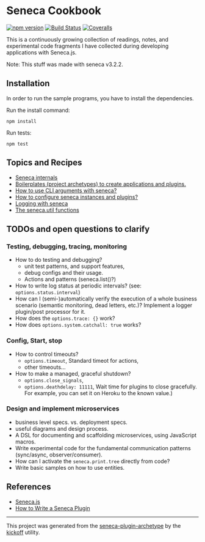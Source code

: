 Seneca Cookbook
===============

[![npm version][npm-badge]][npm-url]
[![Build Status][travis-badge]][travis-url]
[![Coveralls][BadgeCoveralls]][Coveralls]

This is a continuously growing collection of readings, notes, and experimental code fragments
I have collected during developing applications with Seneca.js.

Note: This stuff was made with seneca v3.2.2.

## Installation

In order to run the sample programs, you have to install the dependencies.

Run the install command:

    npm install

Run tests:

    npm test

## Topics and Recipes

- [Seneca internals](lib/seneca_internals/README.md)
- [Boilerplates (project archetypes) to create applications and plugins.](lib/archetypes/README.md)
- [How to use CLI arguments with seneca?](lib/cli-arguments/README.md)
- [How to configure seneca instances and plugins?](lib/seneca.options/README.md)
- [Logging with seneca](lib/logging/README.md)
- [The seneca.util functions](lib/seneca.util/README.md)


## TODOs and open questions to clarify

### Testing, debugging, tracing, monitoring
- How to do testing and debugging?
    - unit test patterns, and support features,
    - debug configs and their usage.
    - Actions and patterns (seneca.list()?)
- How to write log status at periodic intervals? (see: `options.status.interval`)
- How can I (semi-)automatically verify the execution of a whole business scenario (semantic monitoring, dead letters, etc.)?
  Implement a logger plugin/post processor for it.
- How does the `options.trace: {}` work?
- How does `options.system.catchall: true` works? 

### Config, Start, stop
- How to control timeouts?
    - `options.timeout`, Standard timeot for actions,
    - other timeouts...
- How to make a managed, graceful shutdown?
    - `options.close_signals`, 
    - `options.deathdelay: 11111`, Wait time for plugins to close gracefully.
   For example, you can set it on Heroku to the known value.)

### Design and implement microservices
- business level specs. vs. deployment specs.
- useful diagrams and design process.
- A DSL for documenting and scaffolding microservices, using JavaScript macros.
- Write experimental code for the fundamental communication patterns (sync/async, observer/consumer).
- How can I activate the `seneca.print.tree` directly from code?
- Write basic samples on how to use entities.

## References

- [Seneca.js](http://senecajs.org/)
- [How to Write a Seneca Plugin](http://senecajs.org/docs/tutorials/how-to-write-a-plugin.html)

---

This project was generated from the [seneca-plugin-archetype](https://github.com/tombenke/seneca-plugin-archetype)
by the [kickoff](https://github.com/tombenke/kickoff) utility.

[npm-badge]: https://badge.fury.io/js/seneca-cookbook.svg
[npm-url]: https://badge.fury.io/js/seneca-cookbook
[travis-badge]: https://api.travis-ci.org/tombenke/seneca-cookbook.svg
[travis-url]: https://travis-ci.org/tombenke/seneca-cookbook
[Coveralls]: https://coveralls.io/github/tombenke/?branch=master
[BadgeCoveralls]: https://coveralls.io/repos/github/tombenke//badge.svg?branch=master


